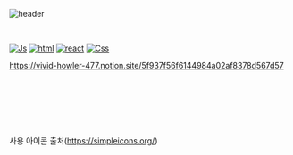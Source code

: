![header](https://capsule-render.vercel.app/api?type=rounded&color=auto&height=300&section=header&text=hoyoungSohn&fontSize=60)

<br>

[![Js](https://img.shields.io/badge/JavaScript-black?style=flat-square&logo=JavaScript&logoColor=#F7DF1E)](http://google.com)
[![html](https://img.shields.io/badge/HTML-black?style=flat-square&logo=HTML5&logoColor=#E34F26)]()
[![react](https://img.shields.io/badge/React/ReactNative-black?style=flat-square&logo=React&logoColor=#61DAFB)]()
[![Css](https://img.shields.io/badge/CSS-black?style=flat-square&logo=CSS3&logoColor=#1572B6)]()

https://vivid-howler-477.notion.site/5f937f56f6144984a02af8378d567d57
<br>


<br><br><br><br><br><br>
사용 아이콘 출처(https://simpleicons.org/)
<!--


!-->
